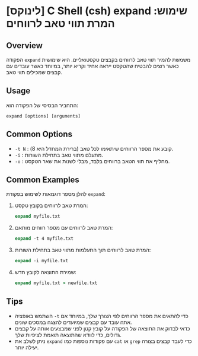 # [לינוקס] C Shell (csh) expand שימוש: המרת תווי טאב לרווחים

## Overview
הפקודה `expand` משמשת להמיר תווי טאב לרווחים בקבצים טקסטואליים. היא שימושית כאשר רוצים להבטיח שהטקסט ייראה אחיד וקריא יותר, במיוחד כאשר עובדים עם קבצים שמכילים תווי טאב.

## Usage
התחביר הבסיסי של הפקודה הוא:
```
expand [options] [arguments]
```

## Common Options
- `-t N` : קובע את מספר הרווחים שיתאימו לכל טאב (ברירת המחדל היא 8).
- `-i` : מתעלם מתווי טאב בתחילת השורות.
- `-o` : מחליף את תווי הטאב ברווחים בלבד, מבלי לשנות את שאר הטקסט.

## Common Examples
להלן מספר דוגמאות לשימוש בפקודת `expand`:

1. המרת טאב לרווחים בקובץ טקסט:
   ```csh
   expand myfile.txt
   ```

2. המרת טאב לרווחים עם מספר רווחים מותאם:
   ```csh
   expand -t 4 myfile.txt
   ```

3. המרת טאב לרווחים תוך התעלמות מתווי טאב בתחילת השורות:
   ```csh
   expand -i myfile.txt
   ```

4. שמירת התוצאה לקובץ חדש:
   ```csh
   expand myfile.txt > newfile.txt
   ```

## Tips
- השתמש באופציה `-t` כדי להתאים את מספר הרווחים לפי הצורך שלך, במיוחד אם אתה עובד עם קבצים שמיועדים להצגה במסכים שונים.
- כדאי לבדוק את התוצאה של הפקודה על קובץ קטן לפני שמבצעים אותה על קבצים גדולים, כדי לוודא שהתוצאה תואמת לציפיות שלך.
- ניתן לשלב את `expand` עם פקודות נוספות כמו `cat` או `grep` כדי לעבד קבצים בצורה יעילה יותר.